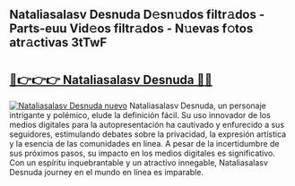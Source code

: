 ## Nataliasalasv Desnuda D𝚎sn𝚞dos filtr𝚊dos - Parts-euu Vid𝚎os filtr𝚊dos - N𝚞evas f𝚘tos atr𝚊ctivas 3tTwF

# <h2><a href="http://mb6cnou.tromn.icu/?c=Nataliasalasv+Desnuda">🔗👉👉👉 Nataliasalasv Desnuda 🔗🔗</a></h2>

[![Nataliasalasv Desnuda nuevo](https://i.imgur.com/pEAQMta.gif)](http://mb6cnou.tromn.icu/?c=Nataliasalasv+Desnuda)
Nataliasalasv Desnuda, un personaje intrigante y polémico, elude la definición fácil. Su uso innovador de los medios digitales para la autopresentación ha cautivado y enfurecido a sus seguidores, estimulando debates sobre la privacidad, la expresión artística y la esencia de las comunidades en línea. A pesar de la incertidumbre de sus próximos pasos, su impacto en los medios digitales es significativo. Con un espíritu inquebrantable y un atractivo innegable, Nataliasalasv Desnuda journey en el mundo en línea es imparable.
